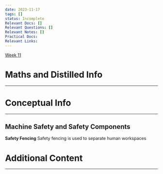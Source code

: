 ```yaml
---
date: 2023-11-17
tags: []
status: Incomplete
Relevant Docs: []
Relevant Questions: []
Relevant Notes: []
Practical Docs: 
Relevant Links:
---
```

[Week 11](Attachments/Robotic_and_Automation-Week%2011.pdf)
# Maths and Distilled Info
---




# Conceptual Info
---

## Machine Safety and Safety Components

**Safety Fencing**
Safety fencing is used to separate human workspaces 





# Additional Content
---
